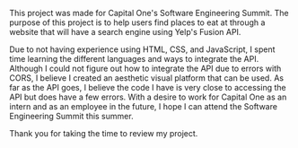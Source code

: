 This project was made for Capital One's Software Engineering Summit. The purpose of this project is to help users find places to eat at through a website that will have a search engine using Yelp's Fusion API.

Due to not having experience using HTML, CSS, and JavaScript, I spent time learning the different languages and ways to integrate the API. Although I could not figure out how to integrate the API due to errors with CORS, I believe I created an aesthetic visual platform that can be used. As far as the API goes, I believe the code I have is very close to accessing the API but does have a few errors. With a desire to work for Capital One as an intern and as an employee in the future, I hope I can attend the Software Engineering Summit this summer.

Thank you for taking the time to review my project.
